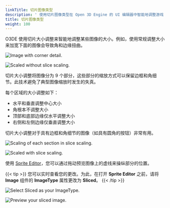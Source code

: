 ```yaml
---
linkTitle: 切片图像类型
description: ' 使用切片图像类型在 Open 3D Engine 的 UI 编辑器中智能地调整游戏 UI 的某些部分的大小。 '
title: 切片图像类型
weight: 100
---
```


O3DE 使用切片大小调整来智能地调整某些图像的大小。例如，使用常规调整大小来加宽下面的图像会导致角和边缘扭曲。

![Image with corner detail.](/images/user-guide/interactivity/user-interface/editor/sprite-editor/ui-editor-component-9-sliced-1.png)

![Scaled without slice scaling.](/images/user-guide/interactivity/user-interface/editor/sprite-editor/ui-editor-component-9-sliced-3.gif)

切片大小调整将图像分为 9 个部分，这些部分的缩放方式可以保留边框和角细节。此技术避免了典型图像缩放时发生的失真。

每个区域的大小调整如下：
+ 水平和垂直调整中心大小
+ 角根本不调整大小
+ 顶部和底部边缘仅水平调整大小
+ 右侧和左侧边缘仅垂直调整大小

切片大小调整对于具有边框和角细节的图像（如具有圆角的按钮）非常有用。

![Scaling of each section in slice scaling.](/images/user-guide/interactivity/user-interface/editor/sprite-editor/ui-editor-component-9-sliced-2.png)

![Scaled with slice scaling.](/images/user-guide/interactivity/user-interface/editor/sprite-editor/ui-editor-component-9-sliced-4.gif)

使用 [Sprite Editor](/docs/user-guide/interactivity/user-interface/editor/sprite-editor)，您可以通过拖动预览图像上的虚线来操纵部分的位置。

{{< tip >}}
您可以实时查看您的更改。为此，在打开 **Sprite Editor** 之前，请将 **Image** 组件的 **ImageType** 属性更改为 **Sliced**。
{{< /tip >}}

![Select Sliced as your ImageType.](/images/user-guide/interactivity/user-interface/editor/sprite-editor/ui-editor-sprite-editor-3.png)

![Preview your sliced image.](/images/user-guide/interactivity/user-interface/editor/sprite-editor/ui-editor-sprite-editor-3.gif)
